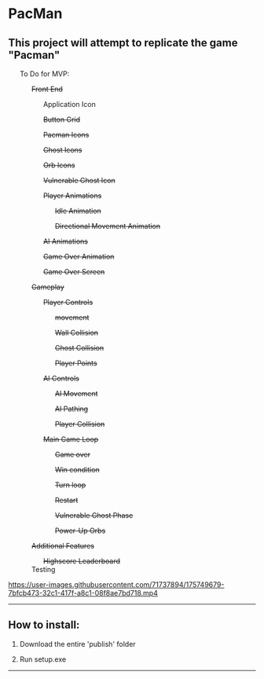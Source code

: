 # PacMan
<html>
  <section>
    <h2>This project will attempt to replicate the game "Pacman"</h2>
  </section>
  <section>
    <ul>To Do for MVP:
      <ul><s>Front End</s>
        <ul>Application Icon</ul>
        <ul><s>Button Grid</s></ul>
        <ul><s>Pacman Icons</s></ul>
        <ul><s>Ghost Icons</s></ul>
        <ul><s>Orb Icons</s></ul>
        <ul><s>Vulnerable Ghost Icon</s></ul>
        <ul><s>Player Animations</s>
          <ul><s>Idle Animation</s></ul>
          <ul><s>Directional Movement Animation</s></ul>
        </ul>
        <ul><s>AI Animations</s></ul>
        <ul><s>Game Over Animation</s></ul>
        <ul><s>Game Over Screen</s></ul>
      </ul>
      <ul><s>Gameplay</s>
        <ul><s>Player Controls</s>
          <ul><s>movement</s></ul>
          <ul><s>Wall Collision</s></ul>
          <ul><s>Ghost Collision</s></ul>
          <ul><s>Player Points</s></ul>
      </ul>
        <ul><s>AI Controls</s>
        <ul><s>AI Movement</s></ul>
        <ul><s>AI Pathing</s></ul>
        <ul><s>Player Collision</s></ul>
      </ul>
        <ul><s>Main Game Loop</s>
        <ul><s>Game over</s></ul>
        <ul><s>Win condition</s></ul>
        <ul><s>Turn loop</s></ul>
        <ul><s>Restart</s></ul>
        <ul><s>Vulnerable Ghost Phase</s></ul>
        <ul><s>Power-Up Orbs</s></ul>
        </ul>
        </ul>
        <ul><s>Additional Features</s>
        <ul><s>Highscore Leaderboard</s>
        </ul>
        Testing
  </section>
      
      

https://user-images.githubusercontent.com/71737894/175749679-7bfcb473-32c1-417f-a8c1-08f8ae7bd718.mp4

__________________________________________________________________

<H2>How to install:</H2>

1. Download the entire 'publish' folder

2. Run setup.exe

__________________________________________________________________




